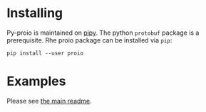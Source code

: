 # Installing
Py-proio is maintained on [pipy](https://pypi.python.org/pypi/proio).  The
python `protobuf` package is a prerequisite.  Rhe proio package can be installed via
`pip`:
```shell
pip install --user proio
```

# Examples
Please see [the main readme](../README.md).
